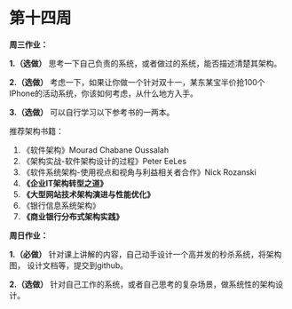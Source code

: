 # 第十四周

**周三作业：**

**1.（选做）** 思考一下自己负责的系统，或者做过的系统，能否描述清楚其架构。

**2.（选做）** 考虑一下，如果让你做一个针对双十一，某东某宝半价抢100个IPhone的活动系统，你该如何考虑，从什么地方入手。

**3.（选做）** 可以自行学习以下参考书的一两本。

推荐架构书籍：

1. 《软件架构》Mourad Chabane Oussalah
2. 《架构实战-软件架构设计的过程》Peter EeLes
3. 《软件系统架构-使用视点和视角与利益相关者合作》Nick Rozanski
4. **《企业IT架构转型之道》**
5. **《大型网站技术架构演进与性能优化》**
6. 《银行信息系统架构》
7. **《商业银行分布式架构实践》**

**周日作业：**

**1.（必做）** 针对课上讲解的内容，自己动手设计一个高并发的秒杀系统，将架构图， 设计文档等，提交到github。

**2.（选做）** 针对自己工作的系统，或者自己思考的复杂场景，做系统性的架构设计。